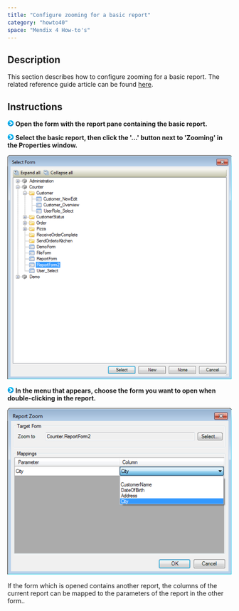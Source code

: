 ```yaml
---
title: "Configure zooming for a basic report"
category: "howto40"
space: "Mendix 4 How-to's"
---
```

## Description

This section describes how to configure zooming for a basic report. The related reference guide article can be found [here](https://world.mendix.com/pages/releaseview.action?pageId=12387630).

## Instructions

![](attachments/819203/917932.png) **Open the form with the report pane containing the basic report.**

![](attachments/819203/917932.png) **Select the basic report, then click the '...' button next to 'Zooming' in the Properties window.**

![](attachments/2621478/2752707.png)

![](attachments/819203/917932.png) **In the menu that appears, choose the form you want to open when double-clicking in the report.**

![](attachments/2621478/2752706.png)

If the form which is opened contains another report, the columns of the current report can be mapped to the parameters of the report in the other form..

